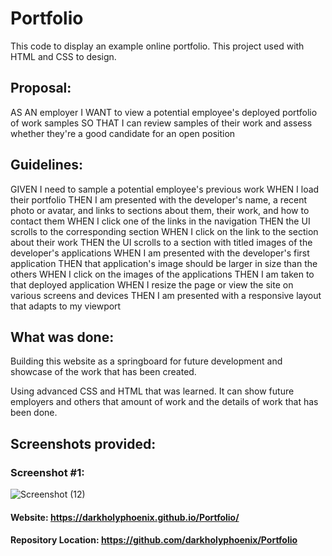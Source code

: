 # Portfolio

This code to display an example online portfolio. This project used with HTML and CSS to design.

## Proposal:

AS AN employer
I WANT to view a potential employee's deployed portfolio of work samples
SO THAT I can review samples of their work and assess whether they're a good candidate for an open position

## Guidelines:
GIVEN I need to sample a potential employee's previous work
WHEN I load their portfolio
THEN I am presented with the developer's name, a recent photo or avatar, and links to sections about them, their work, and how to contact them
WHEN I click one of the links in the navigation
THEN the UI scrolls to the corresponding section
WHEN I click on the link to the section about their work
THEN the UI scrolls to a section with titled images of the developer's applications
WHEN I am presented with the developer's first application
THEN that application's image should be larger in size than the others
WHEN I click on the images of the applications
THEN I am taken to that deployed application
WHEN I resize the page or view the site on various screens and devices
THEN I am presented with a responsive layout that adapts to my viewport


## What was done:
Building this website as a springboard for future development and showcase of the work that has been created.

Using advanced CSS and HTML that was learned. It can show future employers and others that amount of work and the details of work that has been done.


## Screenshots provided:

### Screenshot #1:

![Screenshot (12)](https://user-images.githubusercontent.com/47751469/119252397-a93d5680-bb71-11eb-9bda-7281993f2524.png)


#### Website: https://darkholyphoenix.github.io/Portfolio/

#### Repository Location: https://github.com/darkholyphoenix/Portfolio


